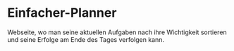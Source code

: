 # Einfacher-Planner
Webseite, wo man seine aktuellen Aufgaben nach ihre Wichtigkeit sortieren und seine Erfolge am Ende des Tages verfolgen kann.
